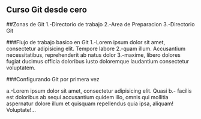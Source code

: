 ## Curso Git desde cero

##Zonas de Git
1.-Directorio de trabajo
2.-Area de Preparacion
3.-Directorio Git

###Flujo de trabajo basico en Git
1.-Lorem ipsum dolor sit amet, consectetur adipisicing elit. Tempore labore 2.-quam illum. Accusantium necessitatibus, reprehenderit ab natus dolor 3.-maxime, libero dolores fugiat ducimus officia doloribus iusto doloremque laudantium consectetur voluptatem.

###Configurando Git por primera vez

a.-Lorem ipsum dolor sit amet, consectetur adipisicing elit. Quasi 
b.- facilis est doloribus ab sequi accusantium quidem illo, omnis qui mollitia aspernatur dolore illum et quisquam repellendus quia ipsa, aliquam! Voluptate!...